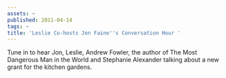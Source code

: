 ```yaml
---
assets: ~
published: 2011-04-14
tags: ~
title: 'Leslie Co-hosts Jon Faine''s Conversation Hour '
---
```

Tune in to hear Jon, Leslie, Andrew Fowler, the author of The Most Dangerous Man in the World and Stephanie Alexander talking about a new grant for the kitchen gardens. 